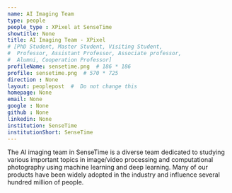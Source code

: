 ```yaml
---
name: AI Imaging Team
type: people
people_type : XPixel at SenseTime
showtitle: None
title: AI Imaging Team - XPixel
# [PhD Student, Master Student, Visiting Student,
#  Professor, Assistant Professor, Associate professor,
#  Alumni, Cooperation Professor]
profileName: sensetime.png  # 186 * 186
profile: sensetime.png  # 570 * 725
direction : None
layout: peoplepost  #  Do not change this
homepage: None
email: None
google : None
github : None
linkedin: None
institution: SenseTime
institutionShort: SenseTime
---
```

The AI imaging team in SenseTime is a diverse team dedicated to studying various important topics in image/video processing and computational photography using machine learning and deep learning. Many of our products have been widely adopted in the industry and influence several hundred million of people.